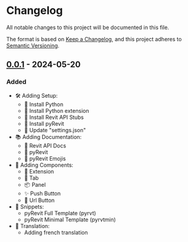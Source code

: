 # Changelog

All notable changes to this project will be documented in this file.

The format is based on [Keep a Changelog],
and this project adheres to [Semantic Versioning].

<!-- ## [Unreleased]

- / -->

## [0.0.1] - 2024-05-20

### Added
- 🛠️ Adding Setup:
  - 🐍 Install Python
  - 🧩 Install Python extension
  - 📕 Install Revit API Stubs
  - 📕 Install pyRevit
  - 📝 Update "settings.json"
- 📚 Adding Documentation:
  - 📕 Revit API Docs
  - 📕 pyRevit
  - 🎨 pyRevit Emojis
- 🐍 Adding Components:
  - 💼 Extension
  - 📁 Tab
  - 📦 Panel
  - ✨ Push Button
  - 🔗 Url Button
- 📄 Snippets:
  - pyRevit Full Template (pyrvt)
  - pyRevit Minimal Template (pyrvtmin)
- 🔄 Translation:
  - Adding french translation

<!-- Links -->
[keep a changelog]: https://keepachangelog.com/en/1.0.0/
[semantic versioning]: https://semver.org/spec/v2.0.0.html

<!-- Versions -->
[unreleased]: https://github.com/Author/Repository/compare/v0.0.2...HEAD
[0.0.2]: https://github.com/Author/Repository/compare/v0.0.1...v0.0.2
[0.0.1]: https://github.com/Author/Repository/releases/tag/v0.0.1